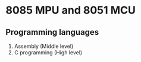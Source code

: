 # 8085 MPU and 8051 MCU

## Programming languages
1. Assembly (Middle level)
2. C programming (High level)
